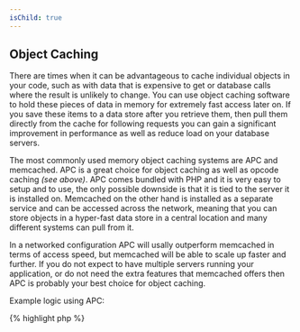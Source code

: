 ```yaml
---
isChild: true
---
```


## Object Caching

There are times when it can be advantageous to cache individual objects in your code, such as with data that is
expensive to get or database calls where the result is unlikely to change. You can use object caching software to hold
these pieces of data in memory for extremely fast access later on. If you save these items to a data store after you
retrieve them, then pull them directly from the cache for following requests you can gain a significant improvement in
performance as well as reduce load on your database servers.

The most commonly used memory object caching systems are APC and memcached. APC is a great choice for object caching as
well as opcode caching *(see above)*. APC comes bundled with PHP and it is very easy to setup and to use, the only
possible downside is that it is tied to the server it is installed on. Memcached on the other hand is installed as a
separate service and can be accessed across the network, meaning that you can store objects in a hyper-fast data store
in a central location and many different systems can pull from it.

In a networked configuration APC will usally outperform memcached in terms of access speed, but memcached will be able
to scale up faster and further. If you do not expect to have multiple servers running your application, or do not need
the extra features that memcached offers then APC is probably your best choice for object caching.

Example logic using APC:

{% highlight php %}
<?php
$data = apc_fetch('expensive_data');
if (!$data)
{
	$data = get_expensive_data();
	apc_store('expensive_data', $data);
}
{% endhighlight %}

Learn more about popular object caching systems.

* [APC](http://php.net/manual/en/book.apc.php) (Can do opcode caching and object caching)
* [APC Functions](http://php.net/manual/en/ref.apc.php)
* [Memcached](http://memcached.org/)
* [Redis](http://redis.io/)
* [WinCache](http://php.net/manual/en/book.wincache.php) (Windows Only, can do opcode caching and object caching)
